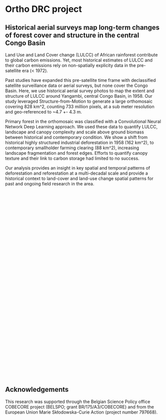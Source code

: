 # Ortho DRC project

## Historical aerial surveys map long-term changes of forest cover and structure in the central Congo Basin

<style>
.legend {
	text-align: left;
	line-height: 18px;
	color: #555;
	padding: 6px 8px;
	font: 16px/18px Arial, Helvetica, sans-serif;
	background: rgba(255,255,255,0.8);
	box-shadow: 0 0 15px rgba(0,0,0,0.2);
	border-radius: 5px;
}

.legend h4 {
    margin: 0 0 5px;
	color: #777;
}

.legend i {
	width: 18px;
	height: 18px;
	float: left;
	margin-right: 8px;
	opacity: 0.7;
}

.legend .circle {
	border-radius: 50%;
	width: 10px;
	height: 10px;
	margin-top: 8px;
}


img {
  border-radius: 0%;
}

</style>

<link rel="stylesheet" href="https://unpkg.com/leaflet@1.3.4/dist/leaflet.css">
<script src="https://unpkg.com/leaflet@1.3.4/dist/leaflet.js"></script>
<script src="https://ajax.googleapis.com/ajax/libs/jquery/1.11.0/jquery.min.js"></script>
<script src="https://ajax.googleapis.com/ajax/libs/jqueryui/1.10.4/jquery-ui.min.js"></script>
<script src='https://api.mapbox.com/mapbox.js/plugins/leaflet-fullscreen/v1.0.1/Leaflet.fullscreen.min.js'></script>
<link href='https://api.mapbox.com/mapbox.js/plugins/leaflet-fullscreen/v1.0.1/leaflet.fullscreen.css' rel='stylesheet' />

Land Use and Land Cover change (LULCC) of African rainforest contribute to global carbon emissions. Yet, most historical estimates of LULCC and their carbon emissions rely on non-spatially explicity data in the pre-satellite era (< 1972).

Past studies have expanded this pre-satellite time frame with declassified satellite surveillance data or aerial surveys, but none cover the Congo Basin. Here, we use historical aerial survey photos to map the extent and structure of LULCC around Yangambi, central Congo Basin, in 1958. Our study leveraged Structure-from-Motion to generate a large orthomosaic covering 828 km^2, counting 733 million pixels, at a sub meter resolution and geo-referenced to ~4.7 +- 4.3 m. 

Primary forest in the orthomosaic was classified with a Convolutional Neural Network Deep Learning approach. We used these data to quantify LULCC, landscape and canopy complexity and scale above ground biomass between historical and contemporary condition. We show a shift from historical highly structured industrial deforestation in 1958 (162 km^2), to contemporary smallholder farming clearing (88 km^2), increasing landscape fragmentation and forest edges. Efforts to quantify canopy texture and their link to carbon storage had limited to no success. 

Our analysis provides an insight in key spatial and temporal patterns of deforestation and reforestation at a multi-decadal scale and provide a historical context to land-cover and land-use change spatial patterns for past and ongoing field research in the area.

<div id="map" style="width: 600px%; height: 600px; z-index:0;"></div>

## Acknowledgements

This research was supported through the Belgian Science Policy office COBECORE project (BELSPO; grant BR/175/A3/COBECORE) and from the European Union Marie Skłodowska-Curie Action (project number 797668).

<script>
      var map = L.map('map').setView([0.9, 24.5], 13);
      var baselayer =  L.tileLayer('https://server.arcgisonline.com/ArcGIS/rest/services/World_Imagery/MapServer/tile/{z}/{y}/{x}',{
    	maxZoom: 16,
    	minZoom: 13,
    	subdomains:['mt0']}).addTo(map);
	var ortho = L.tileLayer('https://github.com/khufkens/COBECORE_maps/raw/master/ortho/{z}/{x}/{y}.png', {
        maxZoom: 16,
	    minZoom: 13,
        tms: false
      }).addTo(map);
      var cover = L.tileLayer('https://github.com/khufkens/COBECORE_maps/raw/master/cover/{z}/{x}/{y}.png', {
        maxZoom: 16,
	    minZoom: 13,
        tms: false
      }).addTo(map);
      L.control.layers({'Basemap':baselayer},{'orthomosaic':ortho,'forest cover':cover}).addTo(map);
      
function getColor(d) {
    return d == 4  ? '#33a02c' :
           d == 3  ? '#b2df8a' :
           d == 2  ? '#1f78b4' :
           d == 1  ? '#a6cee3' :
                     '#a6cee3' ;
}

var legend = L.control({position: 'bottomright'});

legend.onAdd = function (map) {
      var div = L.DomUtil.create('div', 'info legend'),
         grades = [1, 2, 3, 4],
         labels = ['no change','forest regrowth >1958','forest loss >2000','forest loss >1958'];
    for (var i = 0; i < grades.length; i++) {
        div.innerHTML +=
            '<i style="background:' + getColor(grades[i]) + '"></i> ' +
            labels[i] + '<br>';
    }
    return div;
};
map.addControl(new L.Control.Fullscreen());

legend.addTo(map);

</script>
